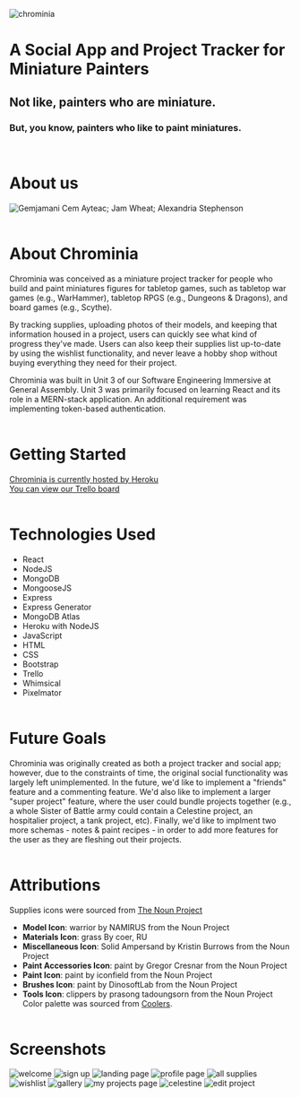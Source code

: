 ![chrominia](public/images/chrominia.png)
# A Social App and Project Tracker for Miniature Painters

## Not like, painters who are miniature.

### But, you know, painters who like to paint miniatures.
<br/>

# About us
![Gemjamani](public/images/gemjamani2.png)
Cem Ayteac; Jam Wheat; Alexandria Stephenson
<br/><br/>
# About Chrominia
Chrominia was conceived as a miniature project tracker for people who build and paint miniatures figures for tabletop games, such as tabletop war games (e.g., WarHammer), tabletop RPGS (e.g., Dungeons & Dragons), and board games (e.g., Scythe). 

By tracking supplies, uploading photos of their models, and keeping that information housed in a project, users can quickly see what kind of progress they've made. Users can also keep their supplies list up-to-date by using the wishlist functionality, and never leave a hobby shop without buying everything they need for their project. 

Chrominia was built in Unit 3 of our Software Engineering Immersive at General Assembly. Unit 3 was primarily focused on learning React and its role in a MERN-stack application. An additional requirement was implementing token-based authentication.
<br/><br/>
# Getting Started
[Chrominia is currently hosted by Heroku](https://chrominia.herokuapp.com/) <br />
[You can view our Trello board](https://trello.com/b/8wIUmzpN/chrominia)
<br/><br/>
# Technologies Used
* React
* NodeJS
* MongoDB
* MongooseJS
* Express
* Express Generator
* MongoDB Atlas
* Heroku with NodeJS
* JavaScript
* HTML
* CSS
* Bootstrap
* Trello
* Whimsical
* Pixelmator
<br/><br/>
# Future Goals
Chrominia was originally created as both a project tracker and social app; however, due to the constraints of time, the original social functionality was largely left unimplemented. In the future, we'd like to implement a "friends" feature and a commenting feature. We'd also like to implement a larger "super project" feature, where the user could bundle projects together (e.g., a whole Sister of Battle army could contain a Celestine project, an hospitalier project, a tank project, etc). Finally, we'd like to implment two more schemas - notes & paint recipes - in order to add more features for the user as they are fleshing out their projects. 
<br/><br/>
# Attributions
Supplies icons were sourced from [The Noun Project](https://thenounproject.com/)<br/>
- **Model Icon**: warrior by NAMIRUS from the Noun Project <br/>
- **Materials Icon**: grass By coer, RU <br/>
- **Miscellaneous Icon**: Solid Ampersand by Kristin Burrows from the Noun Project <br/>
- **Paint Accessories Icon**: paint by Gregor Cresnar from the Noun Project <br/>
- **Paint Icon**: paint by iconfield from the Noun Project <br/>
- **Brushes Icon**: paint by DinosoftLab from the Noun Project <br/>
- **Tools Icon**: clippers by prasong tadoungsorn from the Noun Project
Color palette was sourced from [Coolers](https://coolors.co/).
<br/><br/>
# Screenshots
![welcome](public/images/welcome.png)
![sign up](public/images/signUp.png)
![landing page](public/images/landingPage.png)
![profile page](public/images/profilePage.png)
![all supplies](public/images/allSupplies.png)
![wishlist](public/images/wishlist.png)
![gallery](public/images/gallery.png)
![my projects page](public/images/myProjects.png)
![celestine](public/images/celestine.png)
![edit project](public/images/editProject.png)